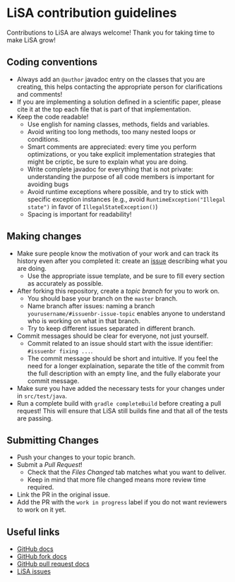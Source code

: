 # LiSA contribution guidelines #

Contributions to LiSA are always welcome! Thank you for taking time to make LiSA grow!

## Coding conventions ##

+ Always add an `@author` javadoc entry on the classes that you are creating, this helps contacting the appropriate person for clarifications and comments!
+ If you are implementing a solution defined in a scientific paper, please cite it at the top each file that is part of that implementation.
+ Keep the code readable!
	+ Use english for naming classes, methods, fields and variables.
	+ Avoid writing too long methods, too many nested loops or conditions.
	+ Smart comments are appreciated: every time you perform optimizations, or you take explicit implementation strategies that might be criptic, be sure to explain what you are doing.
	+ Write complete javadoc for everything that is not private: understanding the purpose of all code members is important for avoiding bugs
	+ Avoid runtime exceptions where possible, and try to stick with specific exception instances (e.g., avoid `RuntimeException("Illegal state")` in favor of `IllegalStateException()`)
	+ Spacing is important for readability!

## Making changes ##

+ Make sure people know the motivation of your work and can track its history even after you completed it: create an [issue][issues] describing what you are doing.
	+ Use the appropriate issue template, and be sure to fill every section as accurately as possible.
+ After forking this repository, create a _topic branch_ for you to work on.
	+ You should base your branch on the `master` branch.
	+ Name branch after issues: naming a branch `yourusername/#issuenbr-issue-topic` enables anyone to understand who is working on what in that branch.
	+ Try to keep different issues separated in different branch.
+ Commit messages should be clear for everyone, not just yourself.
	+ Commit related to an issue should start with the issue identifier: `#issuenbr fixing ...`.
	+ The commit message should be short and intuitive. If you feel the need for a longer explaination, separate the title of the commit from the full description with an empty line, and the fully elaborate your commit message.
+ Make sure you have added the necessary tests for your changes under in `src/test/java`.
+ Run a complete build with `gradle completeBuild` before creating a pull request! This will ensure that LiSA still builds fine and that all of the tests are passing.

## Submitting Changes ##

+ Push your changes to your topic branch.
+ Submit a _Pull Request_!
  + Check that the _Files Changed_ tab matches what you want to deliver.
  + Keep in mind that more file changed means more review time required.
+ Link the PR in the original issue.
+ Add the PR with the `work in progress` label if you do not want reviewers to work on it yet.

## Useful links ##

+ [GitHub docs](https://docs.github.com/)
+ [GitHub fork docs](https://docs.github.com/en/github/collaborating-with-issues-and-pull-requests/about-forks)
+ [GitHub pull request docs](https://docs.github.com/en/github/collaborating-with-issues-and-pull-requests/creating-a-pull-request)
+ [LiSA issues][issues]

[issues]:https://github.com/UniVE-SSV/lisa/issues 
